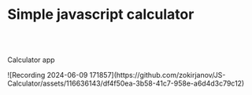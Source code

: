 # Simple javascript calculator

<br><br>

<p>Calculator app</p>
![Recording 2024-06-09 171857](https://github.com/zokirjanov/JS-Calculator/assets/116636143/df4f50ea-3b58-41c7-958e-a6d4d3c79c12)


